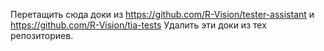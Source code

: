 Перетащить сюда доки из 
https://github.com/R-Vision/tester-assistant
и
https://github.com/R-Vision/tia-tests
Удалить эти доки из тех репозиториев.
